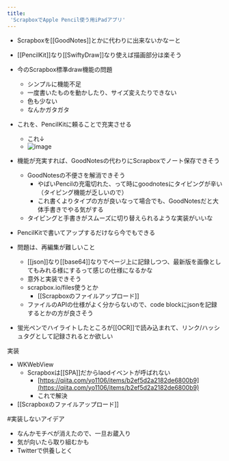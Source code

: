 ```yaml
---
title:
 'ScrapboxでApple Pencil使う用iPadアプリ'
---
```


- Scrapboxを[[GoodNotes]]とかに代わりに出来ないかなーと
- [[PencilKit]]なり[[SwiftyDraw]]なり使えば描画部分は楽そう

- 今のScrapbox標準draw機能の問題
    - シンプルに機能不足
    - 一度書いたものを動かしたり、サイズ変えたりできない
    - 色も少ない
    - なんかガタガタ
- これを、PencilKitに頼ることで充実させる
    - これ↓
    - ![image](https://gyazo.com/d7c7310b94c51db6b107f6fd69efe157/thumb/1000)
- 機能が充実すれば、GoodNotesの代わりにScrapboxでノート保存できそう
    - GoodNotesの不便さを解消できそう
        - やばいPencilの充電切れた、って時にgoodnotesにタイピングが辛い（タイピング機能が乏しいので）
        - これ書くよりタイプの方が良いなって場合でも、GoodNotesだと大体手書きでやる気がする
    - タイピングと手書きがスムーズに切り替えられるような実装がいいな

- PencilKitで書いてアップするだけなら今でもできる
- 問題は、再編集が難しいこと
    - [[json]]なり[[base64]]なりでページ上に記録しつつ、最新版を画像としてもみれる様にするって感じの仕様になるかな
    - 意外と実装できそう
    - scrapbox.io/files使うとか
        - [[Scrapboxのファイルアップロード]]
    - ファイルのAPIの仕様がよく分からないので、code blockにjsonを記録するとかの方が良さそう

- 蛍光ペンでハイライトしたところが[[OCR]]で読み込まれて、リンク/ハッシュタグとして記録されるとか欲しい

実装
- WKWebView
    - Scrapboxは[[SPA]]だからlaodイベントが呼ばれない
        - [https://qiita.com/yo1106/items/b2ef5d2a2182de6800b9](https://qiita.com/yo1106/items/b2ef5d2a2182de6800b9)
        - これで解決
- [[Scrapboxのファイルアップロード]]

#実装しないアイデア
- なんかモチベが消えたので、一旦お蔵入り
- 気が向いたら取り組むかも
- Twitterで供養しとく
